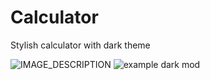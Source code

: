 # Calculator
Stylish calculator with dark theme

![IMAGE_DESCRIPTION](github.com/tortik217/Calculator/raw/master/Examples/img1.png)
<img src="Screenshot_2.png" alt="example dark mod">
